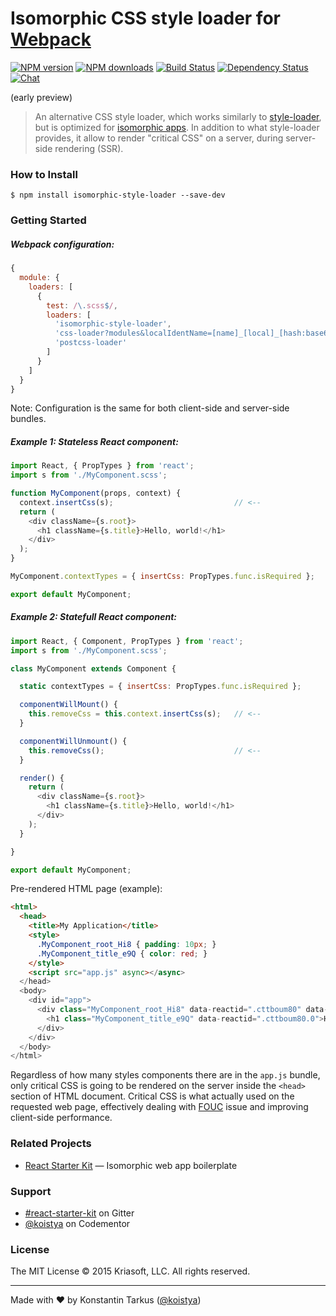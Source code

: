 # Isomorphic CSS style loader for [Webpack](http://webpack.github.io)

[![NPM version](http://img.shields.io/npm/v/isomorphic-style-loader.svg?style=flat-square)](https://www.npmjs.com/package/isomorphic-style-loader)
[![NPM downloads](http://img.shields.io/npm/dm/isomorphic-style-loader.svg?style=flat-square)](https://www.npmjs.com/package/isomorphic-style-loader)
[![Build Status](http://img.shields.io/travis/kriasoft/isomorphic-style-loader/master.svg?style=flat-square)](https://travis-ci.org/kriasoft/isomorphic-style-loader)
[![Dependency Status](http://img.shields.io/david/kriasoft/isomorphic-style-loader.svg?style=flat-square)](https://david-dm.org/kriasoft/isomorphic-style-loader)
[![Chat](http://img.shields.io/badge/chat_room-%23react--starter--kit-blue.svg?style=flat-square)](https://gitter.im/kriasoft/react-starter-kit)

(early preview)

> An alternative CSS style loader, which works similarly to
> [style-loader](https://github.com/webpack/style-loader), but is optimized for
> [isomorphic apps](http://nerds.airbnb.com/isomorphic-javascript-future-web-apps/).
> In addition to what style-loader provides, it allow to render "critical CSS"
> on a server, during server-side rendering (SSR).

### How to Install

```
$ npm install isomorphic-style-loader --save-dev
```

### Getting Started

##### Webpack configuration:

```js
{
  module: {
    loaders: [
      {
        test: /\.scss$/,
        loaders: [
          'isomorphic-style-loader',
          'css-loader?modules&localIdentName=[name]_[local]_[hash:base64:3]',
          'postcss-loader'
        ]
      }
    ]
  }
}
```

Note: Configuration is the same for both client-side and server-side bundles.

##### Example 1: Stateless React component:

```js
import React, { PropTypes } from 'react';
import s from './MyComponent.scss';

function MyComponent(props, context) {
  context.insertCss(s);                           // <--
  return (
    <div className={s.root}>
      <h1 className={s.title}>Hello, world!</h1>
    </div>
  );
}

MyComponent.contextTypes = { insertCss: PropTypes.func.isRequired };

export default MyComponent;
```

##### Example 2: Statefull React component:

```js
import React, { Component, PropTypes } from 'react';
import s from './MyComponent.scss';

class MyComponent extends Component {

  static contextTypes = { insertCss: PropTypes.func.isRequired };

  componentWillMount() {
    this.removeCss = this.context.insertCss(s);   // <--
  }

  componentWillUnmount() {
    this.removeCss();                             // <--
  }

  render() {
    return (
      <div className={s.root}>
        <h1 className={s.title}>Hello, world!</h1>
      </div>
    );
  }

}

export default MyComponent;
```

Pre-rendered HTML page (example):

```html
<html>
  <head>
    <title>My Application</title>
    <style>
      .MyComponent_root_Hi8 { padding: 10px; }
      .MyComponent_title_e9Q { color: red; } 
    </style>                                    
    <script src="app.js" async></async>
  </head>
  <body>
    <div id="app">
      <div class="MyComponent_root_Hi8" data-reactid=".cttboum80" data-react-checksum="564584530">
        <h1 class="MyComponent_title_e9Q" data-reactid=".cttboum80.0">Hello, World!</h1>
      </div>
    </div>
  </body>
</html>
```

Regardless of how many styles components there are in the `app.js` bundle,
only critical CSS is going to be rendered on the server inside the `<head>`
section of HTML document. Critical CSS is what actually used on the
requested web page, effectively dealing with [FOUC](https://en.wikipedia.org/wiki/Flash_of_unstyled_content)
issue and improving client-side performance.

### Related Projects

 * [React Starter Kit](https://github.com/kriasoft/react-starter-kit) — Isomorphic web app boilerplate

### Support

 * [#react-starter-kit](https://gitter.im/kriasoft/react-starter-kit) on Gitter
 * [@koistya](https://www.codementor.io/koistya) on Codementor

### License

The MIT License © 2015 Kriasoft, LLC. All rights reserved.

---
Made with ♥ by Konstantin Tarkus ([@koistya](https://twitter.com/koistya))
